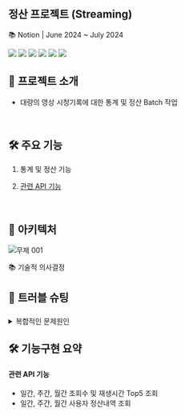 ## 정산 프로젝트 (Streaming)
📚 Notion |
June 2024 ~ July 2024

<img src="https://img.shields.io/badge/Spring Boot-6DB33F?style=for-the-badge&logo=Spring Boot&logoColor=white"> <img src="https://img.shields.io/badge/Spring Cloud-6DB33F?style=for-the-badge&logo= &logoColor=white"> <img src="https://img.shields.io/badge/Spring Batch-6DB33F?style=for-the-badge&logo=Spring Batch&logoColor=white">
<img src="https://img.shields.io/badge/MySQL-4479A1?style=for-the-badge&logo=MySQL&logoColor=white">
<img src="https://img.shields.io/badge/Docker-2496ED?style=for-the-badge&logo=Docker&logoColor=white">
<img src="https://img.shields.io/badge/GitHub Actions-2088FF?style=for-the-badge&logo=GitHub Actions&logoColor=white">
<br>

## 🌱 프로젝트 소개
- 대량의 영상 시청기록에 대한 통계 및 정산 Batch 작업

<br>

## 🛠️ 주요 기능
1. 통계 및 정산 기능  
 
3. [관련 API 기능](#관련-API-기능)

<br>

## 🚀 아키텍처
![무제 001]()
<br>


📚 기술적 의사결정


## 🐞 트러블 슈팅
### 
<details>
<summary>복합적인 문제원인</summary>
<!-- 내용 입력 -->


  </details>


  
## 🛠 기능구현 요약

#### 관련 API 기능
- 일간, 주간, 월간 조회수 및 재생시간 Top5 조회
- 일간, 주간, 월간 사용자 정산내역 조회
